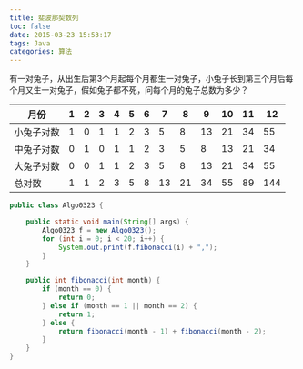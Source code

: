 ```yaml
---
title: 斐波那契数列
toc: false
date: 2015-03-23 15:53:17
tags: Java
categories: 算法
---
```

有一对兔子，从出生后第3个月起每个月都生一对兔子，小兔子长到第三个月后每个月又生一对兔子，假如兔子都不死，问每个月的兔子总数为多少？

月份|1|2|3|4|5|6|7|8|9|10|11|12  
-|-|-|-|-|-|-|-|-|-|-|-|-
小兔子对数|1|0|1|1|2|3|5|8|13|21|34|55
中兔子对数|0|1|0|1|1|2|3|5|8|13|21|34  
大兔子对数|0|0|1|1|2|3|5|8|13|21|34|55
总对数|1|1|2|3|5|8|13|21|34|55|89|144
```java
public class Algo0323 {

    public static void main(String[] args) {
        Algo0323 f = new Algo0323();
        for (int i = 0; i < 20; i++) {
            System.out.print(f.fibonacci(i) + ",");
        }
    }

    public int fibonacci(int month) {
        if (month == 0) {
            return 0;
        } else if (month == 1 || month == 2) {
            return 1;
        } else {
            return fibonacci(month - 1) + fibonacci(month - 2);
        }
    }
}
```
